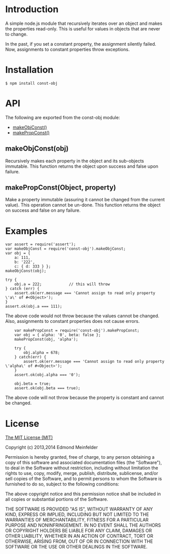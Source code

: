 # Introduction
A simple node.js module that recursively iterates over an object and makes the
properties read-only. This is useful for values in objects that are never to
change.

In the past, if you set a constant property, the assignment silently failed.
Now, assignments to constant properties throw exceptions.

# Installation

    $ npm install const-obj

# API

The following are exported from the const-obj module:

  - [makeObjConst()](#makeobjconstobjobject)
  - [makePropConst()](#makepropconstobjectobjectpropertystring)

## makeObjConst(obj)
Recursively makes each property in the object and its sub-objects immutable.
This function returns the object upon success and false upon failure.

## makePropConst(Object, property)
Make a property immutable (assuring it cannot be changed from the current
value).  This operation cannot be un-done. This function returns the object on
success and false on any failure.

# Examples

    var assert = require('assert');
    var makeObjConst = require('const-obj').makeObjConst;
    var obj = {
        a: 111,
        b: '222',
        c: { d: 333 } };
    makeObjConst(obj);

    try {
        obj.a = 222;            // this will throw
    } catch (err) {
        assert.ok(err.message === 'Cannot assign to read only property \'a\' of #<Object>');
    }
    assert.ok(obj.a === 111);

The above code would not throw because the values cannot be changed. Also,
assignments to constant properties does not cause errors.

        var makePropConst = require('const-obj').makePropConst;
        var obj = { alpha: '0', beta: false };
        makePropConst(obj, 'alpha');

        try {
            obj.alpha = 678;
        } catch(err) {
            assert.ok(err.message === 'Cannot assign to read only property \'alpha\' of #<Object>');
        }
        assert.ok(obj.alpha === '0');

        obj.beta = true;
        assert.ok(obj.beta === true);

The above code will not throw because the property is constant and cannot be
changed.

# License
[The MIT License (MIT)](http://opensource.org/licenses/MIT/ "MIT License webpage")

Copyright (c) 2013,2014 Edmond Meinfelder

Permission is hereby granted, free of charge, to any person obtaining a copy of
this software and associated documentation files (the "Software"), to deal in
the Software without restriction, including without limitation the rights to
use, copy, modify, merge, publish, distribute, sublicense, and/or sell copies of
the Software, and to permit persons to whom the Software is furnished to do so,
subject to the following conditions:

The above copyright notice and this permission notice shall be included in all
copies or substantial portions of the Software.

THE SOFTWARE IS PROVIDED "AS IS", WITHOUT WARRANTY OF ANY KIND, EXPRESS OR
IMPLIED, INCLUDING BUT NOT LIMITED TO THE WARRANTIES OF MERCHANTABILITY, FITNESS
FOR A PARTICULAR PURPOSE AND NONINFRINGEMENT. IN NO EVENT SHALL THE AUTHORS OR
COPYRIGHT HOLDERS BE LIABLE FOR ANY CLAIM, DAMAGES OR OTHER LIABILITY, WHETHER
IN AN ACTION OF CONTRACT, TORT OR OTHERWISE, ARISING FROM, OUT OF OR IN
CONNECTION WITH THE SOFTWARE OR THE USE OR OTHER DEALINGS IN THE SOFTWARE.
